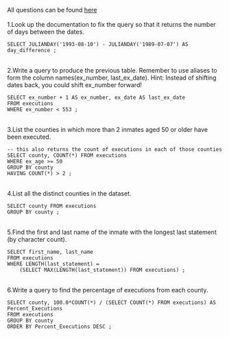 All questions can be found [here](https://selectstarsql.com/hiatuses.html) <br>
\
1.Look up the documentation to fix the query so that it returns the number of days between the dates.
```
SELECT JULIANDAY('1993-08-10') - JULIANDAY('1989-07-07') AS day_difference ;
```
\
2.Write a query to produce the previous table.
Remember to use aliases to form the column names(ex_number, last_ex_date). Hint: Instead of shifting dates back, you could shift ex_number forward!
```
SELECT ex_number + 1 AS ex_number, ex_date AS last_ex_date
FROM executions
WHERE ex_number < 553 ;
```

\
3.List the counties in which more than 2 inmates aged 50 or older have been executed.
```
-- this also returns the count of executions in each of those counties
SELECT county, COUNT(*) FROM executions
WHERE ex_age >= 50
GROUP BY county
HAVING COUNT(*) > 2 ;
```

\
4.List all the distinct counties in the dataset.
```
SELECT county FROM executions
GROUP BY county ;
```

\
5.Find the first and last name of the inmate with the longest last statement (by character count).
```
SELECT first_name, last_name
FROM executions
WHERE LENGTH(last_statement) =
    (SELECT MAX(LENGTH(last_statement)) FROM executions) ;
```

\
6.Write a query to find the percentage of executions from each county.
```
SELECT county, 100.0*COUNT(*) / (SELECT COUNT(*) FROM executions) AS Percent_Executions
FROM executions
GROUP BY county
ORDER BY Percent_Executions DESC ;
```
